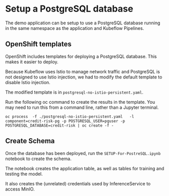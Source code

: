 # Setup a PostgreSQL database
The demo application can be setup to use a PostgreSQL database running in the same namespace as the application and Kubeflow Pipelines.

## OpenShift templates
OpenShift includes templates for deploying a PostgreSQL database. This makes it easier to deploy.

Because Kubeflow uses Istio to manage network traffic and PostgreSQL is not designed to use Istio injection, we had to modify the default template to disable Istio injection.

The modified template is in `postgresql-no-istio-persistent.yaml`.

Run the following oc command to create the results in the template. You may need to run this from a command line, rather than a Jupyter terminal.

`oc process  -f ./postgresql-no-istio-persistent.yaml   -l component=credit-risk-pg -p POSTGRESQL_USER=pguser -p POSTGRESQL_DATABASE=credit-risk | oc create -f -`

## Create Schema
Once the database has been deployed, run the `SETUP-For-PostreSQL.ipynb` notebook to create the schema.

The notebook creates the application table, as well as tables for training and testing the model. 

It also creates the (unrelated) credentials used by InferenceService to access MinIO.